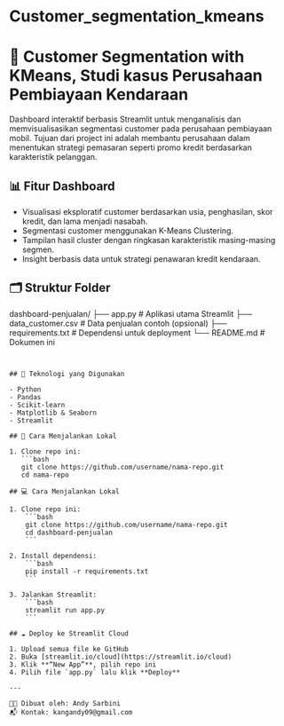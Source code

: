 # Customer_segmentation_kmeans

# 🚗 Customer Segmentation with KMeans, Studi kasus Perusahaan Pembiayaan Kendaraan
Dashboard interaktif berbasis Streamlit untuk menganalisis dan memvisualisasikan segmentasi customer pada perusahaan pembiayaan mobil. Tujuan dari project ini adalah membantu perusahaan dalam menentukan strategi pemasaran seperti promo kredit berdasarkan karakteristik pelanggan.

## 📊 Fitur Dashboard

- Visualisasi eksploratif customer berdasarkan usia, penghasilan, skor kredit, dan lama menjadi nasabah.
- Segmentasi customer menggunakan K-Means Clustering.
- Tampilan hasil cluster dengan ringkasan karakteristik masing-masing segmen.
- Insight berbasis data untuk strategi penawaran kredit kendaraan.

## 🗂 Struktur Folder

dashboard-penjualan/
├── app.py                  # Aplikasi utama Streamlit
├── data_customer.csv           # Data penjualan contoh (opsional)
├── requirements.txt        # Dependensi untuk deployment
└── README.md               # Dokumen ini
```


## 🧪 Teknologi yang Digunakan

- Python
- Pandas
- Scikit-learn
- Matplotlib & Seaborn
- Streamlit

## 🚀 Cara Menjalankan Lokal

1. Clone repo ini:
   ```bash
   git clone https://github.com/username/nama-repo.git
   cd nama-repo

## 💻 Cara Menjalankan Lokal

1. Clone repo ini:
    ```bash
    git clone https://github.com/username/nama-repo.git
    cd dashboard-penjualan
    ```

2. Install dependensi:
    ```bash
    pip install -r requirements.txt
    ```

3. Jalankan Streamlit:
    ```bash
    streamlit run app.py
    ```

## ☁️ Deploy ke Streamlit Cloud

1. Upload semua file ke GitHub
2. Buka [streamlit.io/cloud](https://streamlit.io/cloud)
3. Klik **“New App”**, pilih repo ini
4. Pilih file `app.py` lalu klik **Deploy**

---

🧑‍💻 Dibuat oleh: Andy Sarbini  
📬 Kontak: kangandy09@gmail.com
